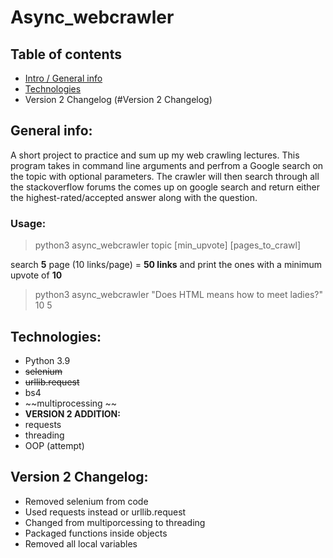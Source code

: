 # Async_webcrawler

## Table of contents
* [Intro / General info](#general-info)
* [Technologies](#technologies)
* Version 2 Changelog (#Version 2 Changelog)

## General info: 
A short project to practice and sum up my web crawling lectures. This program takes in command line arguments and perfrom a Google search on the topic with optional parameters. The crawler will then search through all the stackoverflow forums the comes up on google search and return either the highest-rated/accepted answer along with the question.


### Usage:
> python3 async_webcrawler topic [min_upvote] [pages_to_crawl]

search **5** page (10 links/page) = **50 links** and print the ones with a minimum upvote of **10**
> python3 async_webcrawler "Does HTML means how to meet ladies?" 10 5 


## Technologies:
- Python 3.9
- ~~selenium~~ 
- ~~urllib.request~~
- bs4 
- ~~multiprocessing ~~
- **VERSION 2 ADDITION:**
- requests
- threading
- OOP (attempt)


## Version 2 Changelog: 
- Removed selenium from code 
- Used requests instead or urllib.request
- Changed from multiporcessing to threading
- Packaged functions inside objects
- Removed all local variables
